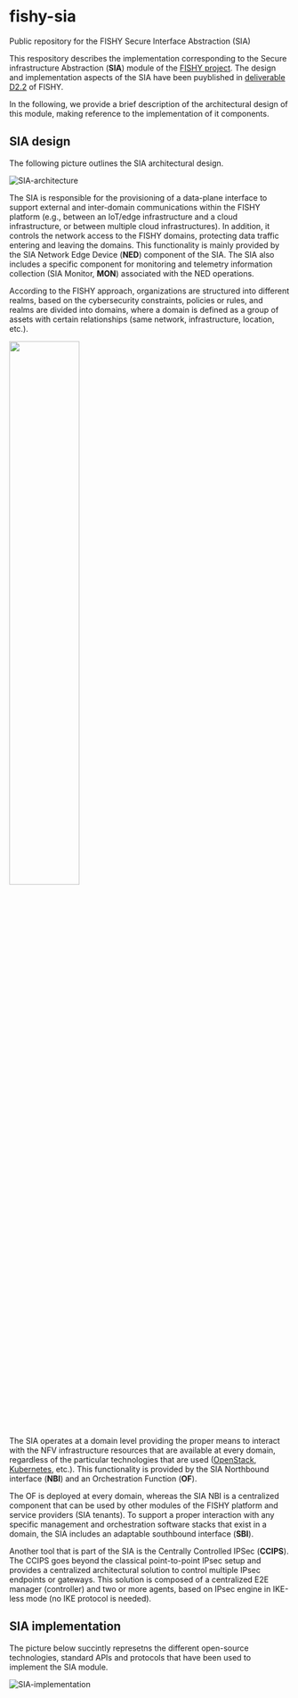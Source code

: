 # fishy-sia
Public repository for the FISHY Secure Interface Abstraction (SIA)

This respository describes the implementation corresponding to the Secure infrastructure Abstraction (**SIA**) module of the [FISHY project](https://fishy-project.eu). The design and implementation aspects of the SIA have been puyblished in [deliverable D2.2](https://fishy-project.eu/library/deliverables) of FISHY. 

In the following, we provide a brief description of the architectural design of this module, making reference to the implementation of it components. 

## SIA design
The following picture outlines the SIA architectural design.

![SIA-architecture](https://github.com/Networks-it-uc3m/fishy-sia/assets/36502934/f713efc7-323d-4630-b6f1-679dd6b86b6d)

The SIA is responsible for the provisioning of a data-plane interface to support external and inter-domain communications within the FISHY platform (e.g., between an IoT/edge infrastructure and a cloud infrastructure, or between multiple cloud infrastructures). In addition, it controls the network access to the FISHY domains, protecting data traffic entering and leaving the domains. This functionality is mainly provided by the SIA Network Edge Device (**NED**) component of the SIA. The SIA also includes a specific component for monitoring and telemetry information collection (SIA Monitor, **MON**) associated with the NED operations.

According to the FISHY approach, organizations are structured into different realms, based on the cybersecurity constraints, policies or rules, and realms are divided into domains, where a domain is defined as a group of assets with certain relationships (same network, infrastructure, location, etc.). 

<img src="https://github.com/Networks-it-uc3m/fishy-sia/assets/36502934/7d9d7635-5122-4ee3-880c-27011a600cb2)" width=50%>

The SIA operates at a domain level providing the proper means to interact with the NFV infrastructure resources that are available at every domain, regardless of the particular technologies that are used ([OpenStack](https://www.openstack.org), [Kubernetes](https://kubernetes.io), etc.). This functionality is provided by the SIA Northbound interface (**NBI**) and an Orchestration Function (**OF**). 

The OF is deployed at every domain, whereas the SIA NBI is a centralized component that can be used by other modules of the FISHY platform and service providers (SIA tenants). To support a proper interaction with any specific management and orchestration software stacks that exist in a domain, the SIA includes an adaptable southbound interface (**SBI**).

Another tool that is part of the SIA is the Centrally Controlled IPSec (**CCIPS**). The CCIPS goes beyond the classical point-to-point IPsec setup and provides a centralized architectural solution to control multiple IPsec endpoints or gateways. This solution is composed of a centralized E2E manager (controller) and two or more agents, based on IPsec engine in IKE-less mode (no IKE protocol is needed).

## SIA implementation
The picture below succintly represetns the different open-source technologies, standard APIs and protocols that have been used to implement the SIA module.

![SIA-implementation](https://github.com/Networks-it-uc3m/fishy-sia/assets/36502934/f245357c-fee3-47d6-9b4a-9f2c266ab348)



